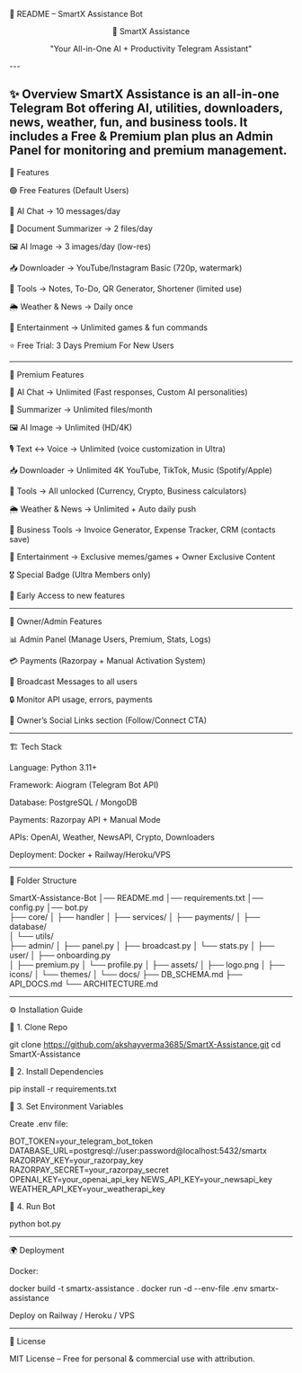 📄 README – SmartX Assistance Bot

<div align="center">

🤖 SmartX Assistance

"Your All-in-One AI + Productivity Telegram Assistant"

</div>
---

✨ Overview
SmartX Assistance is an all-in-one Telegram Bot offering AI, utilities, downloaders, news, weather, fun, and business tools.
It includes a Free & Premium plan plus an Admin Panel for monitoring and premium management.
---

🚀 Features

🟢 Free Features (Default Users)

🧠 AI Chat → 10 messages/day

📄 Document Summarizer → 2 files/day

🖼 AI Image → 3 images/day (low-res)

📥 Downloader → YouTube/Instagram Basic (720p, watermark)

📝 Tools → Notes, To-Do, QR Generator, Shortener (limited use)

🌦 Weather & News → Daily once

🎉 Entertainment → Unlimited games & fun commands

⭐ Free Trial: 3 Days Premium For New Users 

---

💎 Premium Features

🧠 AI Chat → Unlimited (Fast responses, Custom AI personalities)

📄 Summarizer → Unlimited files/month

🖼 AI Image → Unlimited (HD/4K)

🎙 Text ↔ Voice → Unlimited (voice customization in Ultra)

📥 Downloader → Unlimited 4K YouTube, TikTok, Music (Spotify/Apple)

📝 Tools → All unlocked (Currency, Crypto, Business calculators)

🌦 Weather & News → Unlimited + Auto daily push

💼 Business Tools → Invoice Generator, Expense Tracker, CRM (contacts save)

🎉 Entertainment → Exclusive memes/games + Owner Exclusive Content

🎖 Special Badge (Ultra Members only)

🎯 Early Access to new features

---

👑 Owner/Admin Features

📊 Admin Panel (Manage Users, Premium, Stats, Logs)

💳 Payments (Razorpay + Manual Activation System)

📢 Broadcast Messages to all users

🔒 Monitor API usage, errors, payments

🔗 Owner’s Social Links section (Follow/Connect CTA)

---

🏗️ Tech Stack

Language: Python 3.11+

Framework: Aiogram (Telegram Bot API)

Database: PostgreSQL / MongoDB

Payments: Razorpay API + Manual Mode

APIs: OpenAI, Weather, NewsAPI, Crypto, Downloaders

Deployment: Docker + Railway/Heroku/VPS

---

📂 Folder Structure

SmartX-Assistance-Bot
│── README.md
│── requirements.txt
│── config.py
│── bot.py      
├── core/
│   ├── handler
│   ├── services/ 
│   ├── payments/
│   ├── database/    
│   └── utils/   
├── admin/
│   ├── panel.py 
│   ├── broadcast.py
│   └── stats.py
│
├── user/
│   ├── onboarding.py  
│   ├── premium.py
│   └── profile.py
│
├── assets/
│   ├── logo.png
│   ├── icons/
│   └── themes/
│
└── docs/
    ├── DB_SCHEMA.md
    ├── API_DOCS.md
    └── ARCHITECTURE.md


---

⚙️ Installation Guide

🔹 1. Clone Repo

git clone https://github.com/akshayverma3685/SmartX-Assistance.git
cd SmartX-Assistance

🔹 2. Install Dependencies

pip install -r requirements.txt

🔹 3. Set Environment Variables

Create .env file:

BOT_TOKEN=your_telegram_bot_token
DATABASE_URL=postgresql://user:password@localhost:5432/smartx
RAZORPAY_KEY=your_razorpay_key
RAZORPAY_SECRET=your_razorpay_secret
OPENAI_KEY=your_openai_api_key
NEWS_API_KEY=your_newsapi_key
WEATHER_API_KEY=your_weatherapi_key

🔹 4. Run Bot

python bot.py

---

🌍 Deployment

Docker:

docker build -t smartx-assistance .
docker run -d --env-file .env smartx-assistance

Deploy on Railway / Heroku / VPS

---

🔐 License

MIT License – Free for personal & commercial use with attribution.

